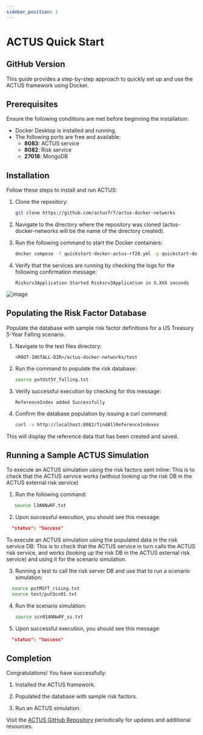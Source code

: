 ```yaml
---
sidebar_position: 1
---
```


# ACTUS Quick Start

## GitHub Version

This guide provides a step-by-step approach to quickly set up and use the ACTUS framework using Docker.

## Prerequisites

Ensure the following conditions are met before beginning the installation:

- Docker Desktop is installed and running.
- The following ports are free and available:
  - **8083**: ACTUS service
  - **8082**: Risk service
  - **27018**: MongoDB

## Installation

Follow these steps to install and run ACTUS:

1. Clone the repository:
   ```bash
   git clone https://github.com/actusfrf/actus-docker-networks
   ```
2. Navigate to the directory where the repository was cloned (actus-docker-networks will be the name of the directory created).

3. Run the following command to start the Docker containers:

   ```bash
   docker compose -f quickstart-docker-actus-rf20.yml -p quickstart-docker-actus-rf20 up

   ```

4. Verify that the services are running by checking the logs for the following confirmation message:
   ```plaintext
   Risksrv3Application Started Risksrv3Application in X.XXX seconds
   ```

![image](../assets/quickstart.jpg)

## Populating the Risk Factor Database

Populate the database with sample risk factor definitions for a US Treasury 5-Year Falling scenario.

1. Navigate to the test files directory:
   ```plaintext
   <ROOT-INSTALL-DIR>/actus-docker-networks/test
   ```
2. Run the command to populate the risk database:
   ```bash
   source putUst5Y_falling.txt
   ```
3. Verify successful execution by checking for this message:
   ```plaintext
   ReferenceIndex added Successfully
   ```
4. Confirm the database population by issuing a curl command:
   ```bash
   curl -v http://localhost:8082/findAllReferenceIndexes
   ```

This will display the reference data that has been created and saved.

## Running a Sample ACTUS Simulation

To execute an ACTUS simulation using the risk factors sent inline: This is to check that the ACTUS service works (without looking up the risk DB in the ACTUS external risk service)

1. Run the following command:
```bash
   source l3ANNwRF.txt
```

2.	Upon successful execution, you should see this message:
   ```json
     "status": "Success"
   ```
To execute an ACTUS simulation using the populated data in the risk service DB: This is to check that the ACTUS service in turn calls the ACTUS risk service, and works (looking up the risk DB in the ACTUS external risk service) and using it for the scenario simulation.

3. Running a test to call the risk server DB and use that to run a scenario simulation: 
```bash
  source putMSFT_rising.txt
  source test/putScn01.txt
```
4. Run the scenario simulation:
   ```bash
   source scn01ANNwRF_ss.txt
   ```

5. Upon successful execution, you should see this message:

```json
  "status": "Success"
```
## Completion

Congratulations! You have successfully:

1. Installed the ACTUS framework.

2. Populated the database with sample risk factors.

3. Run an ACTUS simulation.

Visit the [ACTUS GitHub Repository](https://github.com/fnparr/docker-actus-rf20) periodically for updates and additional resources.
